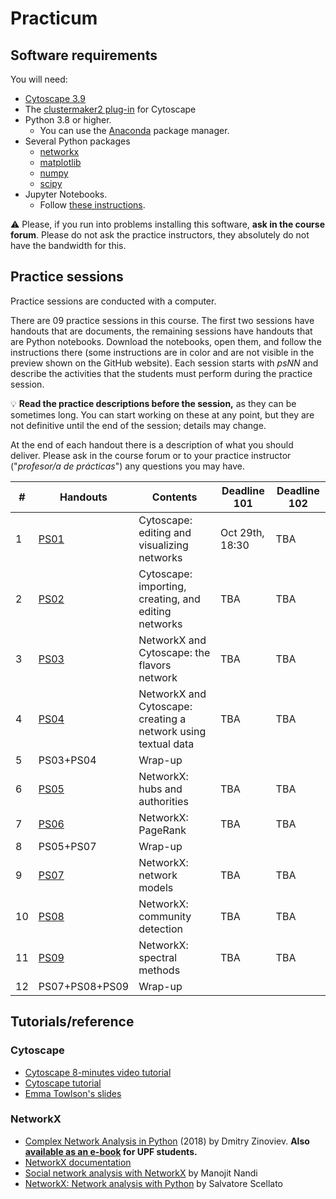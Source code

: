 # Practicum

## Software requirements

You will need:

* [Cytoscape 3.9](https://cytoscape.org/download.html)
* The [clustermaker2 plug-in](https://apps.cytoscape.org/apps/clustermaker2) for Cytoscape
* Python 3.8 or higher.
   * You can use the [Anaconda](https://www.anaconda.com/products/individual) package manager.
* Several Python packages
   * [networkx](https://networkx.github.io/)
   * [matplotlib](https://matplotlib.org/)
   * [numpy](https://numpy.org/)
   * [scipy](https://scipy.org/)
* Jupyter Notebooks.
   * Follow [these instructions](https://jupyter.org/install.html).

:warning: Please, if you run into problems installing this software, **ask in the course forum**. Please do not ask the practice instructors, they absolutely do not have the bandwidth for this.

## Practice sessions

Practice sessions are conducted with a computer.

There are 09 practice sessions in this course. The first two sessions have handouts that are documents, the remaining sessions have handouts that are Python notebooks. Download the notebooks, open them, and follow the instructions there (some instructions are in color and are not visible in the preview shown on the GitHub website). Each session starts with *psNN* and describe the activities that the students must perform during the practice session.

:bulb: **Read the practice descriptions before the session,** as they can be sometimes long. You can start working on these at any point, but they are not definitive until the end of the session; details may change.

At the end of each handout there is a description of what you should deliver. Please ask in the course forum or to your practice instructor ("*profesor/a de prácticas*") any questions you may have.

| # | Handouts                                    | Contents | Deadline 101 | Deadline 102 |
|---|---------------------------------------------|----------|--------------|--------------|
| 1 | [PS01](ps01-cytoscape_basics.md)              | Cytoscape: editing and visualizing networks | Oct 29th, 18:30 | TBA
| 2 | [PS02](ps02-cytoscape_advanced.md)            | Cytoscape: importing, creating, and editing networks | TBA | TBA
| 3 | [PS03](ps03-flavors.ipynb)                    | NetworkX and Cytoscape: the flavors network | TBA | TBA
| 4 | [PS04](ps04-networks_from_text.ipynb)         | NetworkX and Cytoscape: creating a network using textual data | TBA | TBA
| 5 | PS03+PS04                                     | Wrap-up |
| 6 | [PS05](ps05-hubs_authorities.ipynb)           | NetworkX: hubs and authorities | TBA | TBA
| 7 | [PS06](ps06-pagerank.ipynb)                   | NetworkX: PageRank | TBA | TBA
| 8 | PS05+PS07                                     | Wrap-up |
| 9 | [PS07](ps07-network_models.ipynb)             | NetworkX: network models | TBA | TBA
| 10 | [PS08](ps08-communities.ipynb)               | NetworkX: community detection | TBA | TBA
| 11 | [PS09](ps09-spectral.ipynb)                  | NetworkX: spectral methods | TBA | TBA
| 12 | PS07+PS08+PS09                               | Wrap-up |

## Tutorials/reference

### Cytoscape

* [Cytoscape 8-minutes video tutorial](https://www.youtube.com/watch?v=iGpxX0Kd4Z0&list=PLFQS98nmv__wFmmSDePx9FtQ2TFRS6wdR)
* [Cytoscape tutorial](https://github.com/cytoscape/cytoscape-tutorials/wiki)
* [Emma Towlson's slides](https://www.dropbox.com/s/37zleq3ynw6e0n6/Cytoscape_2017.pdf?dl=0)

### NetworkX

* [Complex Network Analysis in Python](https://www.amazon.com/gp/product/1680502697/) (2018) by Dmitry Zinoviev. **Also [available as an e-book](https://upfinder.upf.edu/iii/encore/record/C__Rb1557007?lang=cat) for UPF students.**
* [NetworkX documentation](https://networkx.github.io/)
* [Social network analysis with NetworkX](https://blog.dominodatalab.com/social-network-analysis-with-networkx/) by Manojit Nandi
* [NetworkX: Network analysis with Python](https://www.cl.cam.ac.uk/~cm542/teaching/2010/stna-pdfs/stna-lecture8.pdf) by Salvatore Scellato
